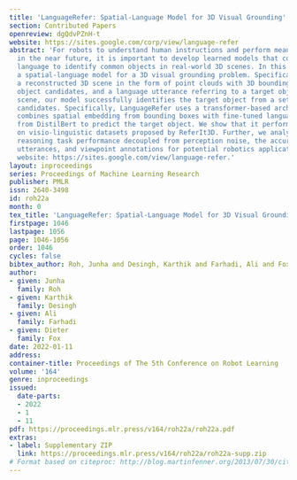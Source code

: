 ```yaml
---
title: 'LanguageRefer: Spatial-Language Model for 3D Visual Grounding'
section: Contributed Papers
openreview: dgQdvPZnH-t
website: https://sites.google.com/corp/view/language-refer
abstract: 'For robots to understand human instructions and perform meaningful tasks
  in the near future, it is important to develop learned models that comprehend referential
  language to identify common objects in real-world 3D scenes. In this paper, we introduce
  a spatial-language model for a 3D visual grounding problem. Specifically, given
  a reconstructed 3D scene in the form of point clouds with 3D bounding boxes of potential
  object candidates, and a language utterance referring to a target object in the
  scene, our model successfully identifies the target object from a set of potential
  candidates. Specifically, LanguageRefer uses a transformer-based architecture that
  combines spatial embedding from bounding boxes with fine-tuned language embeddings
  from DistilBert to predict the target object. We show that it performs competitively
  on visio-linguistic datasets proposed by ReferIt3D. Further, we analyze its spatial
  reasoning task performance decoupled from perception noise, the accuracy of view-dependent
  utterances, and viewpoint annotations for potential robotics applications. Project
  website: https://sites.google.com/view/language-refer.'
layout: inproceedings
series: Proceedings of Machine Learning Research
publisher: PMLR
issn: 2640-3498
id: roh22a
month: 0
tex_title: 'LanguageRefer: Spatial-Language Model for 3D Visual Grounding'
firstpage: 1046
lastpage: 1056
page: 1046-1056
order: 1046
cycles: false
bibtex_author: Roh, Junha and Desingh, Karthik and Farhadi, Ali and Fox, Dieter
author:
- given: Junha
  family: Roh
- given: Karthik
  family: Desingh
- given: Ali
  family: Farhadi
- given: Dieter
  family: Fox
date: 2022-01-11
address:
container-title: Proceedings of The 5th Conference on Robot Learning
volume: '164'
genre: inproceedings
issued:
  date-parts:
  - 2022
  - 1
  - 11
pdf: https://proceedings.mlr.press/v164/roh22a/roh22a.pdf
extras:
- label: Supplementary ZIP
  link: https://proceedings.mlr.press/v164/roh22a/roh22a-supp.zip
# Format based on citeproc: http://blog.martinfenner.org/2013/07/30/citeproc-yaml-for-bibliographies/
---
```

